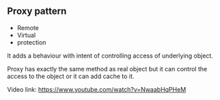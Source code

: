 ## Proxy pattern 
- Remote 
- Virtual 
- protection

It adds a behaviour with intent of controlling access of underlying object. 

Proxy has exactly the same method as real object but it can control the access to the object or it can add cache to it.

Video link:
https://www.youtube.com/watch?v=NwaabHqPHeM 